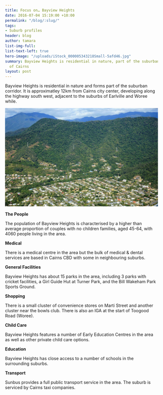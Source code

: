 ```yaml
---
title: Focus on… Bayview Heights
date: 2016-07-04 15:19:00 +10:00
permalink: "/blog/:slug/"
tags:
- Suburb profiles
header: blog
author: tamara
list-img-full: 
list-text-left: true
hero-image: "/uploads/iStock_000005343218Small-5afd46.jpg"
summary: Bayview Heights is residential in nature, part of the suburban corridor south
  of Cairns
layout: post
---
```


Bayview Heights is residential in nature  and forms part of the suburban corridor. It is approximatley 12km from Cairns city center, developing along the highway south west, adjacent to the suburbs of Earlville and Woree while.

![Aviary Photo_131129351865501933.png](/uploads/Aviary%20Photo_131129351865501933.png)

**The People**

The population of Bayview Heights is characterised by a higher than average proportion of couples with no children families, aged 45-64, with 4060 people living in the area.

**Medical**

There is a medical centre in the area but the bulk of medical & dental services are based in Cairns CBD with some in neighbouring suburbs.

**General Facilities**

Bayview Heights has about 15 parks in the area, including 3 parks with cricket facilities, a Girl Guide Hut at Turner Park, and the Bill Wakeham Park Sports Ground.

**Shopping**

There is a small cluster of convenience stores on Marti Street and another cluster near the bowls club. There is also an IGA at the start of Toogood Road (Woree).

**Child Care**

Bayview Heights features a number of Early Education Centres in the area as well as other private child care options.

**Education**

Bayview Heights has close access to a number of schools in the surrounding suburbs.

**Transport**

Sunbus provides a full public transport service in the area. The suburb is serviced by Cairns taxi companies.
